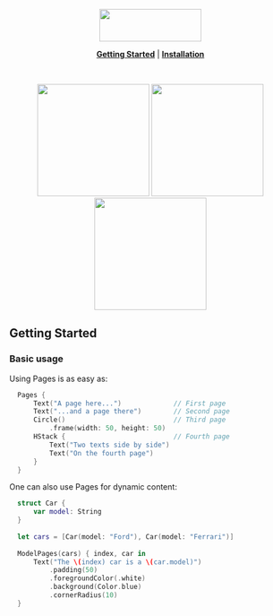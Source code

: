 <p align="center">
  <img src="https://github.com/nachonavarro/PagesDemo/blob/master/Screenshots/banner.png" height=58 width=182/>
</p>
<p align="center">
    <strong><a href="#getting-started">Getting Started</a></strong> |
    <strong><a href="#installation">Installation</a></strong>
</p>

<br/>

<p align="middle">
  <img src="https://github.com/nachonavarro/PagesDemo/blob/master/Screenshots/art-demo.gif" data-canonical-src="https://github.com/nachonavarro/PagesDemo/blob/master/Screenshots/art-demo.gif" width="200"/>
        
  <img src="https://github.com/nachonavarro/PagesDemo/blob/master/Screenshots/onboarding-demo.gif" data-canonical-src="https://github.com/nachonavarro/PagesDemo/blob/master/Screenshots/onboarding-demo.gif" width="200"/>
  
  <img src="https://github.com/nachonavarro/PagesDemo/blob/master/Screenshots/shapes-demo.gif" data-canonical-src="https://github.com/nachonavarro/PagesDemo/blob/master/Screenshots/shapes-demo.gif" width="200"/>
</p>

## Getting Started

### Basic usage

Using Pages is as easy as:

```Swift
  Pages {
      Text("A page here...")             // First page
      Text("...and a page there")        // Second page
      Circle()                           // Third page
          .frame(width: 50, height: 50)
      HStack {                           // Fourth page
          Text("Two texts side by side")
          Text("On the fourth page")
      }
  }
```

One can also use Pages for dynamic content:

```Swift
  struct Car {
      var model: String
  }
  
  let cars = [Car(model: "Ford"), Car(model: "Ferrari")]
  
  ModelPages(cars) { index, car in
      Text("The \(index) car is a \(car.model)")
          .padding(50)
          .foregroundColor(.white)
          .background(Color.blue)
          .cornerRadius(10)
  }
```

